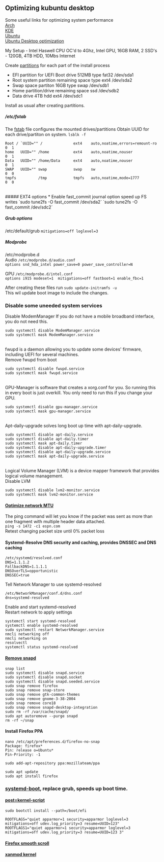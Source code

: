 ## Optimizing kubuntu desktop

Some useful links for optimizing system performance<br>
[Arch](https://wiki.archlinux.org/title/improving_performance)<br>
[KDE](https://wiki.archlinux.org/title/KDE)<br>
[Ubuntu](https://github.com/themagicalmammal/howtodebuntu#5-optimize-boot-time--ram-usage)<br>
[Ubuntu Desktop optimization](https://www.orangesputnik.eu/ubuntu-desktop-optimization/)<br>

My Setup  - Intel Haswell CPU OC'd to 4Ghz, Intel GPU, 16GB RAM, 2 SSD's - 120GB, 4TB HDD, 10Mbs Internet

Create [partitions](https://wiki.archlinux.org/title/partitioning) for each part of the install process
* EFI partition for UEFI Boot drive 512MB type fat32 /dev/sda1
* Root system partition remaining space type ext4 /dev/sda2
* Swap space partiton 16GB type swap /dev/sdb1
* Home partition/drive remaining space ssd /dev/sdb2
* Data drive 4TB hdd ext4 /dev/sdc1

Install as usual after creating partitions.

##### /etc/fstab 
The [fstab](https://wiki.archlinux.org/title/fstab) file configures the mounted drives/partitions
Obtain UUID for each drive/partiton on system.
`lsblk -f`<br>
``` 
Root / `UUID="" /              ext4    auto,noatime,errors=remount-ro 0  1
home   UUID="" /home           ext4    auto,noatime,nouser            0  1
Data   UUID="" /home/Data      ext4    auto,noatime,nouser            0  1
SWAP   UUID="" swap            swap    sw                             0  0
tmpfs          /tmp            tmpfs   auto,noatime,mode=1777         0  0
```
<br>
##### EXT4 options
* Enable fast_commit journal option speed up FS writes
`sudo tune2fs -O fast_commit /dev/sda2`
`sudo tune2fs -O fast_commit /dev/sdc2`

##### Grub options<br>
/etc/default/grub
`mitigations=off loglevel=3`

##### Modprobe<br>
/etc/modprobe.d<br>
Audio `/etc/modprobe.d/audio.conf`<br>
`options snd_hda_intel power_save=0 power_save_controller=N`<br>

GPU `/etc/modprobe.d/intel.conf`<br>
`options i915 modeset=1  mitigations=off fastboot=1 enable_fbc=1`<br>
 
After creating these files run `sudo update-initramfs -u`<br>
This wil update boot image to include the changes.<br>

### Disable some uneeded system services<br>
Disable ModemManager If you do not have a mobile broadband interface, you do not need this.<br>
```
sudo systemctl disable ModemManager.service
sudo systemctl mask ModemManager.service
```
<br>fwupd is a daemon allowing you to update some devices' firmware, including UEFI for several machines. <br>
Remove fwupd from boot<br>
```
sudo systemctl disable fwupd.service
sudo systemctl mask fwupd.service
```
<br>GPU-Manager is software that creates a xorg.conf for you. So running this in every boot is just overkill. You only need to run this if you change your GPU.<br>
```
sudo systemctl disable gpu-manager.service
sudo systemctl mask gpu-manager.service
```
<br>Apt-daily-upgrade solves long boot up time with apt-daily-upgrade.
```
sudo systemctl disable apt-daily.service
sudo systemctl disable apt-daily.timer
sudo systemctl mask apt-daily.timer
sudo systemctl disable apt-daily-upgrade.timer
sudo systemctl disable apt-daily-upgrade.service
sudo systemctl mask apt-daily-upgrade.service
```
<br>Logical Volume Manager (LVM) is a device mapper framework that provides logical volume management.<br>
Disable LVM<br>
```
sudo systemctl disable lvm2-monitor.service
sudo systemctl mask lvm2-monitor.service
````
#### [Optimize network MTU](https://appuals.com/how-to-optimize-ubuntu-internet-speed-with-mtu-settings/)<br> 
The ping command will let you know if the packet was sent as more than one fragment with multiple header data attached.<br>
`ping -s 1472 -c1 espn.com`
<br>Retest changing packet size until 0% packet loss<br>
#### Systemd-Resolve DNS security and caching, provides DNSSEC and DNS caching
```
/etc/systemd/resolved.conf
DNS=1.1.1.2
FallbackDNS=1.1.1.1
DNSOverTLS=opportunistic
DNSSEC=true
```
Tell Network Manager to use systemd-resolved
```
/etc/NetworkManager/conf.d/dns.conf
dns=systemd-resolved
```
Enable and start systemd-resolved<br>
Restart network to apply settings
```
systemctl start systemd-resolved
systemctl enable systemd-resolved
sudo systemctl restart NetworkManager.service
nmcli networking off
nmcli networking on
resolvectl
systemctl status systemd-resolved
```
#### [Remove snapd](https://haydenjames.io/remove-snap-ubuntu-22-04-lts/)<br>
```
snap list
sudo systemctl disable snapd.service
sudo systemctl disable snapd.socket
sudo systemctl disable snapd.seeded.service
sudo snap remove firefox
sudo snap remove snap-store
sudo snap remove gtk-common-themes
sudo snap remove gnome-3-38-2004
sudo snap remove core18
sudo snap remove snapd-desktop-integration
sudo rm -rf /var/cache/snapd/
sudo apt autoremove --purge snapd
rm -rf ~/snap
```
#### Install Firefox PPA
```
nano /etc/apt/preferences.d/firefox-no-snap
Package: firefox*
Pin: release o=Ubuntu*
Pin-Priority: -1
```
`sudo add-apt-repository ppa:mozillateam/ppa`
```
sudo apt update
sudo apt install firefox
```
### [systemd-boot](https://blobfolio.com/2018/replace-grub2-with-systemd-boot-on-ubuntu-18-04/), replace grub, speeds up boot time.<br>
#### [post=kernel-script](https://gist.github.com/txhammer68/84650da9037e9d4ca94613f266eab2c1)
`sudo bootctl install --path=/boot/efi`<br>
```
ROOTFLAGS="quiet apparmor=1 security=apparmor loglevel=3  mitigations=off udev.log_priority=3 resume=UUID=123"
ROOTFLAGS1="quiet apparmor=1 security=apparmor loglevel=3  mitigations=off udev.log_priority=3 resume=UUID=123 3"
```
#### [Firefox smooth scroll](https://github.com/AveYo/fox/blob/main/Natural%20Smooth%20Scrolling%20for%20user.js)<br>
#### [xanmod kernel](https://xanmod.org/)<br>
